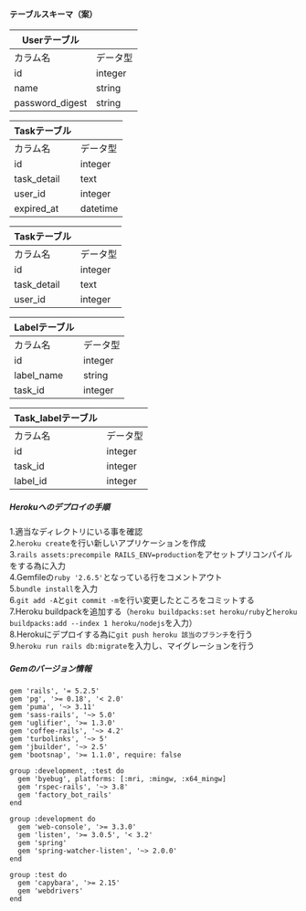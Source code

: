 #### テーブルスキーマ（案）  

| Userテーブル ||
| ---- | ---- |
| カラム名 | データ型 |
| id | integer |
| name | string |  
| password_digest | string |

| Taskテーブル ||
| ---- | ---- |
| カラム名 | データ型 |
| id | integer |
| task_detail | text |  
| user_id | integer |
| expired_at | datetime |

| Taskテーブル ||
| ---- | ---- |
| カラム名 | データ型 |
| id | integer |
| task_detail | text |  
| user_id | integer |

| Labelテーブル ||
| ---- | ---- |
| カラム名 | データ型 |
| id | integer |
| label_name | string |  
| task_id | integer |

| Task_labelテーブル ||
| ---- | ---- |
| カラム名 | データ型 |
| id | integer |
| task_id | integer |  
| label_id | integer |

##### Herokuへのデプロイの手順

1.適当なディレクトリにいる事を確認  
2.`heroku create`を行い新しいアプリケーションを作成  
3.`rails assets:precompile RAILS_ENV=production`をアセットプリコンパイルをする為に入力  
4.Gemfileの`ruby '2.6.5'`となっている行をコメントアウト  
5.`bundle install`を入力  
6.`git add -A`と`git commit -m`を行い変更したところをコミットする  
7.Heroku buildpackを追加する（`heroku buildpacks:set heroku/ruby`と`heroku buildpacks:add --index 1 heroku/nodejs`を入力）  
8.Herokuにデプロイする為に`git push heroku 該当のブランチ`を行う  
9.`heroku run rails db:migrate`を入力し、マイグレーションを行う  

##### Gemのバージョン情報
```
gem 'rails', '= 5.2.5'
gem 'pg', '>= 0.18', '< 2.0'
gem 'puma', '~> 3.11'
gem 'sass-rails', '~> 5.0'
gem 'uglifier', '>= 1.3.0'
gem 'coffee-rails', '~> 4.2'
gem 'turbolinks', '~> 5'
gem 'jbuilder', '~> 2.5'
gem 'bootsnap', '>= 1.1.0', require: false

group :development, :test do
  gem 'byebug', platforms: [:mri, :mingw, :x64_mingw]
  gem 'rspec-rails', '~> 3.8'
  gem 'factory_bot_rails'
end

group :development do
  gem 'web-console', '>= 3.3.0'
  gem 'listen', '>= 3.0.5', '< 3.2'
  gem 'spring'
  gem 'spring-watcher-listen', '~> 2.0.0'
end

group :test do
  gem 'capybara', '>= 2.15'
  gem 'webdrivers'
end
```
